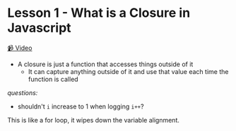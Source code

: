 # Lesson 1 - What is a Closure in Javascript

[📹 Video](https://egghead.io/lessons/egghead-what-is-a-closure-in-javascript)

- A closure is just a function that accesses things outside of it
  - It can capture anything outside of it and use that value each time the function is called

_questions:_

- shouldn't `i` increase to 1 when logging `i++`?

This is like a for loop, it wipes down the variable alignment.
